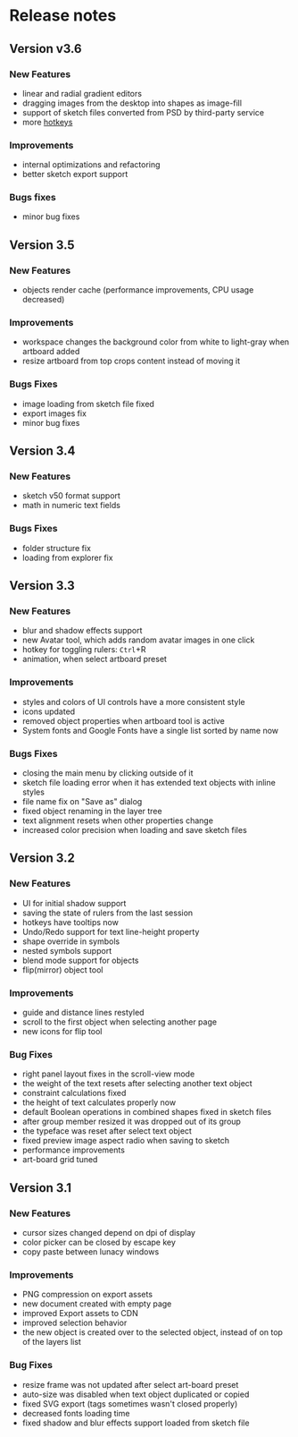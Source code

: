 # Release notes

## Version v3.6

### New Features

- linear and radial gradient editors
- dragging images from the desktop into shapes as image-fill
- support of sketch files converted from PSD by third-party service
- more [hotkeys](/man/hot-keys)

### Improvements

- internal optimizations and refactoring
- better sketch export support

### Bugs fixes

- minor bug fixes


## Version 3.5

### New Features

- objects render cache (performance improvements, CPU usage decreased)

### Improvements

- workspace changes the background color from white to light-gray when artboard added
- resize artboard from top crops content instead of moving it

### Bugs Fixes

- image loading from sketch file fixed
- export images fix
- minor bug fixes

## Version 3.4

### New Features

- sketch v50 format support
- math in numeric text fields

### Bugs Fixes

- folder structure fix
- loading from explorer fix

## Version 3.3

### New Features

- blur and shadow effects support
- new Avatar tool, which adds random avatar images in one click
- hotkey for toggling rulers: `Ctrl`+R
- animation, when select artboard preset

### Improvements

- styles and colors of UI controls have a more consistent style
- icons updated
- removed object properties when artboard tool is active
- System fonts and Google Fonts have a single list sorted by name now

### Bugs Fixes

- closing the main menu by clicking outside of it
- sketch file loading error when it has extended text objects with inline styles
- file name fix on "Save as" dialog
- fixed object renaming in the layer tree
- text alignment resets when other properties change
- increased color precision when loading and save sketch files

## Version 3.2

### New Features

- UI for initial shadow support
- saving the state of rulers from the last session
- hotkeys have tooltips now
- Undo/Redo support for text line-height property
- shape override in symbols
- nested symbols support
- blend mode support for objects
- flip(mirror) object tool

### Improvements

- guide and distance lines restyled
- scroll to the first object when selecting another page
- new icons for flip tool

### Bug Fixes

- right panel layout fixes in the scroll-view mode
- the weight of the text resets after selecting another text object
- constraint calculations fixed
- the height of text calculates properly now
- default Boolean operations in combined shapes fixed in sketch files 
- after group member resized it was dropped out of its group
- the typeface was reset after select text object
- fixed preview image aspect radio when saving to sketch
- performance improvements
- art-board grid tuned

## Version 3.1

### New Features

- cursor sizes changed depend on dpi of display
- color picker can be closed by escape key
- copy paste between lunacy windows

### Improvements

- PNG compression on export assets
- new document created with empty page
- improved Export assets to CDN
- improved selection behavior
- the new object is created over to the selected object, instead of on top of the layers list

### Bug Fixes

- resize frame was not updated after select art-board preset
- auto-size was disabled when text object duplicated or copied
- fixed SVG export (tags sometimes wasn't closed properly)
- decreased fonts loading time
- fixed shadow and blur effects support loaded from sketch file
